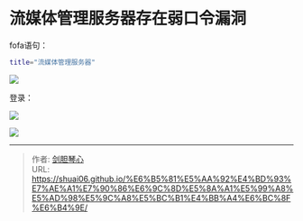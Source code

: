 # 流媒体管理服务器存在弱⼝令漏洞




fofa语句：

```bash
title="流媒体管理服务器"
```

![](https://geoer666-1257264766.cos.ap-beijing.myqcloud.com/%E6%B5%81%E5%AA%92%E4%BD%93%E5%BC%B1%E5%8F%A3%E4%BB%A4.jpg)



登录：

![](https://geoer666-1257264766.cos.ap-beijing.myqcloud.com/%E6%B5%81%E5%AA%92%E4%BD%93%E7%99%BB%E5%BD%95.jpg)



![](https://geoer666-1257264766.cos.ap-beijing.myqcloud.com/%E6%B5%81%E5%AA%92%E4%BD%931.jpg)


---

> 作者: [剑胆琴心](http://shuai06.github.io)  
> URL: https://shuai06.github.io/%E6%B5%81%E5%AA%92%E4%BD%93%E7%AE%A1%E7%90%86%E6%9C%8D%E5%8A%A1%E5%99%A8%E5%AD%98%E5%9C%A8%E5%BC%B1%E4%BB%A4%E6%BC%8F%E6%B4%9E/  

